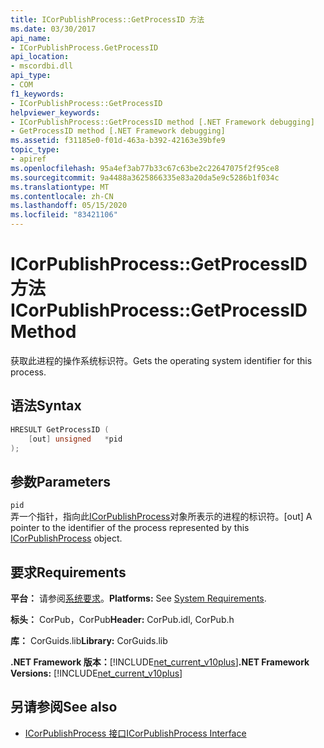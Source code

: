 ```yaml
---
title: ICorPublishProcess::GetProcessID 方法
ms.date: 03/30/2017
api_name:
- ICorPublishProcess.GetProcessID
api_location:
- mscordbi.dll
api_type:
- COM
f1_keywords:
- ICorPublishProcess::GetProcessID
helpviewer_keywords:
- ICorPublishProcess::GetProcessID method [.NET Framework debugging]
- GetProcessID method [.NET Framework debugging]
ms.assetid: f31185e0-f01d-463a-b392-42163e39bfe9
topic_type:
- apiref
ms.openlocfilehash: 95a4ef3ab77b33c67c63be2c22647075f2f95ce8
ms.sourcegitcommit: 9a4488a3625866335e83a20da5e9c5286b1f034c
ms.translationtype: MT
ms.contentlocale: zh-CN
ms.lasthandoff: 05/15/2020
ms.locfileid: "83421106"
---
```

# <a name="icorpublishprocessgetprocessid-method"></a><span data-ttu-id="965b6-102">ICorPublishProcess::GetProcessID 方法</span><span class="sxs-lookup"><span data-stu-id="965b6-102">ICorPublishProcess::GetProcessID Method</span></span>
<span data-ttu-id="965b6-103">获取此进程的操作系统标识符。</span><span class="sxs-lookup"><span data-stu-id="965b6-103">Gets the operating system identifier for this process.</span></span>  
  
## <a name="syntax"></a><span data-ttu-id="965b6-104">语法</span><span class="sxs-lookup"><span data-stu-id="965b6-104">Syntax</span></span>  
  
```cpp  
HRESULT GetProcessID (  
    [out] unsigned   *pid  
);  
```  
  
## <a name="parameters"></a><span data-ttu-id="965b6-105">参数</span><span class="sxs-lookup"><span data-stu-id="965b6-105">Parameters</span></span>  
 `pid`  
 <span data-ttu-id="965b6-106">弄一个指针，指向此[ICorPublishProcess](icorpublishprocess-interface.md)对象所表示的进程的标识符。</span><span class="sxs-lookup"><span data-stu-id="965b6-106">[out] A pointer to the identifier of the process represented by this [ICorPublishProcess](icorpublishprocess-interface.md) object.</span></span>  
  
## <a name="requirements"></a><span data-ttu-id="965b6-107">要求</span><span class="sxs-lookup"><span data-stu-id="965b6-107">Requirements</span></span>  
 <span data-ttu-id="965b6-108">**平台：** 请参阅[系统要求](../../get-started/system-requirements.md)。</span><span class="sxs-lookup"><span data-stu-id="965b6-108">**Platforms:** See [System Requirements](../../get-started/system-requirements.md).</span></span>  
  
 <span data-ttu-id="965b6-109">**标头：** CorPub，CorPub</span><span class="sxs-lookup"><span data-stu-id="965b6-109">**Header:** CorPub.idl, CorPub.h</span></span>  
  
 <span data-ttu-id="965b6-110">**库：** CorGuids.lib</span><span class="sxs-lookup"><span data-stu-id="965b6-110">**Library:** CorGuids.lib</span></span>  
  
 <span data-ttu-id="965b6-111">**.NET Framework 版本：**[!INCLUDE[net_current_v10plus](../../../../includes/net-current-v10plus-md.md)]</span><span class="sxs-lookup"><span data-stu-id="965b6-111">**.NET Framework Versions:** [!INCLUDE[net_current_v10plus](../../../../includes/net-current-v10plus-md.md)]</span></span>  
  
## <a name="see-also"></a><span data-ttu-id="965b6-112">另请参阅</span><span class="sxs-lookup"><span data-stu-id="965b6-112">See also</span></span>

- [<span data-ttu-id="965b6-113">ICorPublishProcess 接口</span><span class="sxs-lookup"><span data-stu-id="965b6-113">ICorPublishProcess Interface</span></span>](icorpublishprocess-interface.md)
